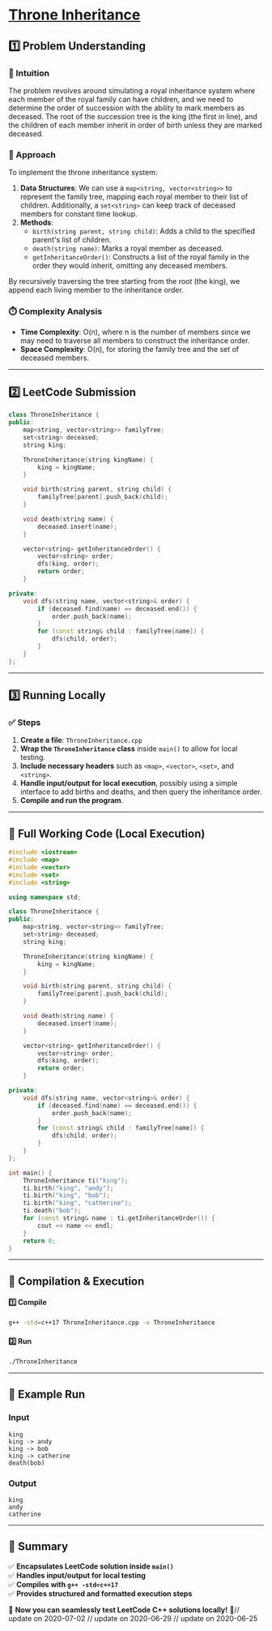 # **[Throne Inheritance](https://leetcode.com/problems/throne-inheritance/description/)**  

## **1️⃣ Problem Understanding**  
### **📌 Intuition**  
The problem revolves around simulating a royal inheritance system where each member of the royal family can have children, and we need to determine the order of succession with the ability to mark members as deceased. The root of the succession tree is the king (the first in line), and the children of each member inherit in order of birth unless they are marked deceased.

### **🚀 Approach**  
To implement the throne inheritance system:
1. **Data Structures**: We can use a `map<string, vector<string>>` to represent the family tree, mapping each royal member to their list of children. Additionally, a `set<string>` can keep track of deceased members for constant time lookup.
2. **Methods**: 
   - `birth(string parent, string child)`: Adds a child to the specified parent's list of children.
   - `death(string name)`: Marks a royal member as deceased.
   - `getInheritanceOrder()`: Constructs a list of the royal family in the order they would inherit, omitting any deceased members.

By recursively traversing the tree starting from the root (the king), we append each living member to the inheritance order.

### **⏱️ Complexity Analysis**  
- **Time Complexity**: O(n), where n is the number of members since we may need to traverse all members to construct the inheritance order.  
- **Space Complexity**: O(n), for storing the family tree and the set of deceased members.

---  

## **2️⃣ LeetCode Submission**  
```cpp
class ThroneInheritance {
public:
    map<string, vector<string>> familyTree;
    set<string> deceased;
    string king;

    ThroneInheritance(string kingName) {
        king = kingName;
    }

    void birth(string parent, string child) {
        familyTree[parent].push_back(child);
    }

    void death(string name) {
        deceased.insert(name);
    }

    vector<string> getInheritanceOrder() {
        vector<string> order;
        dfs(king, order);
        return order;
    }

private:
    void dfs(string name, vector<string>& order) {
        if (deceased.find(name) == deceased.end()) {
            order.push_back(name);
        }
        for (const string& child : familyTree[name]) {
            dfs(child, order);
        }
    }
};
```  

---  

## **3️⃣ Running Locally**  
### **✅ Steps**  
1. **Create a file**: `ThroneInheritance.cpp`  
2. **Wrap the `ThroneInheritance` class** inside `main()` to allow for local testing.  
3. **Include necessary headers** such as `<map>`, `<vector>`, `<set>`, and `<string>`.  
4. **Handle input/output for local execution**, possibly using a simple interface to add births and deaths, and then query the inheritance order.  
5. **Compile and run the program**.  

---  

## **📝 Full Working Code (Local Execution)**  
```cpp
#include <iostream>
#include <map>
#include <vector>
#include <set>
#include <string>

using namespace std;

class ThroneInheritance {
public:
    map<string, vector<string>> familyTree;
    set<string> deceased;
    string king;

    ThroneInheritance(string kingName) {
        king = kingName;
    }

    void birth(string parent, string child) {
        familyTree[parent].push_back(child);
    }

    void death(string name) {
        deceased.insert(name);
    }

    vector<string> getInheritanceOrder() {
        vector<string> order;
        dfs(king, order);
        return order;
    }

private:
    void dfs(string name, vector<string>& order) {
        if (deceased.find(name) == deceased.end()) {
            order.push_back(name);
        }
        for (const string& child : familyTree[name]) {
            dfs(child, order);
        }
    }
};

int main() {
    ThroneInheritance ti("king");
    ti.birth("king", "andy");
    ti.birth("king", "bob");
    ti.birth("king", "catherine");
    ti.death("bob");
    for (const string& name : ti.getInheritanceOrder()) {
        cout << name << endl;
    }
    return 0;
}
```  

---  

## **🔧 Compilation & Execution**  
#### **1️⃣ Compile**  
```bash
g++ -std=c++17 ThroneInheritance.cpp -o ThroneInheritance
```  

#### **2️⃣ Run**  
```bash
./ThroneInheritance
```  

---  

## **🎯 Example Run**  
### **Input**  
```
king
king -> andy
king -> bob
king -> catherine
death(bob)
```  
### **Output**  
```
king
andy
catherine
```  

---  

## **📌 Summary**  
✅ **Encapsulates LeetCode solution inside `main()`**  
✅ **Handles input/output for local testing**  
✅ **Compiles with `g++ -std=c++17`**  
✅ **Provides structured and formatted execution steps**  

🚀 **Now you can seamlessly test LeetCode C++ solutions locally!** 🚀// update on 2020-07-02
// update on 2020-06-29
// update on 2020-06-25
